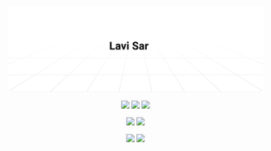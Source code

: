 <a href="mailto:lavisar.dev@gmail.com">
    <!-- ********* AUTHOR AND CREDITS ********* -->
    <!-- This Section of my profile profile has been inspired and learned from https://github.com/timolins.
    All credit goes to https://github.com/timolins. - Sign: Lavisar -->
    <img alt="Email Me (lavisar.dev@gmail.com)" src="https://github.com/lavisar/lavisar/raw/main/assets/bg.svg"/>
</a>
<p align="center">
  <img src="https://komarev.com/ghpvc/?username=lavisar">
  <img src="https://shields.io/github/stars/lavisar">
  <img src="https://img.shields.io/static/v1?label=%F0%9F%8C%9F&message=Software%20Engineer&color=gray&labelColor=blue">
</p>
<p align="center">
    <img src="https://img.shields.io/static/v1?label=%F0%9F%94%A5&message=Software%20Engineer%20at%20LuckyTech&color=white&labelColor=white">
    <img src="https://img.shields.io/static/v1?label=%F0%9F%94%A5&message=Software%20Engineer%20at%20iTechOh&color=white&labelColor=white">
</p>
<p align="center">
    <img src="https://img.shields.io/static/v1?label=%F0%9F%9A%80&message=Maintainer%20of%20SarGoAds.Tech%20Apps&color=white&labelColor=white">
    <img src="https://img.shields.io/static/v1?label=%F0%9F%9A%80&message=Content%20Creator%20%26%20Editor%20at%20SarGoAds.Media&color=white&labelColor=white">
</p>
